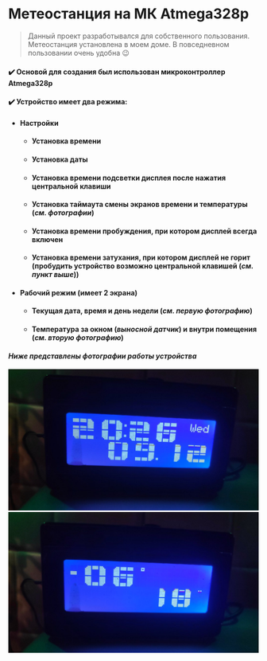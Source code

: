 # Метеостанция на МК Atmega328p

> Данный проект разработывался для собственного пользования.
> Метеостанция установлена в моем доме. В повседневном пользовании очень удобна 😉

#### ✔️ Основой для создания был использован микроконтроллер Atmega328p

#### ✔️ Устройство имеет два режима:
- #### Настройки
	- #### Установка времени
	- #### Установка даты
	- #### Установка времени подсветки дисплея после нажатия центральной клавиши
	- #### Установка таймаута смены экранов времени и температуры (*см. фотографии*)
	- #### Установка времени пробуждения, при котором дисплей всегда включен
	- #### Установка времени затухания, при котором дисплей не горит (пробудить устройство возможно центральной клавишей (*см. пункт выше*))
- #### Рабочий режим (имеет 2 экрана)
	- #### Текущая дата, время и день недели (*см. первую фотографию*)
	- #### Температура за окном (*выносной датчик*) и внутри помещения (*см. вторую фотографию*)


#### *Ниже представлены фотографии работы устройства*

![](https://github.com/Borobeyka/meteostation/blob/master/images/1.jpg)
![](https://github.com/Borobeyka/meteostation/blob/master/images/2.jpg)
